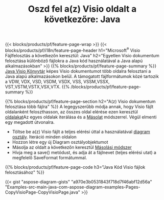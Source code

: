 ﻿---
title: "Oszd fel a(z) Visio oldalt a következőre: Java"
url: /hu/java/splitter/
description: Java forráskód, amely elmagyarázza, hogyan lehet Microsoft Visio fájlt több fájlra felosztani Java alkalmazásban
---
{{< blocks/products/pf/feature-page-wrap >}}
{{< blocks/products/pf/i18n/feature-page-header h1="Microsoft<sup>&reg;</sup> Visio Fájlfelosztás a következőn keresztül: Java" h2="Egyetlen Visio dokumentum felosztása különböző fájlokra a Java kód használatával a Java alapú alkalmazásokban" >}}
{{% blocks/products/pf/feature-page-summary %}}
[Java Visio Könyvtár](/diagram/java/) képes Visio dokumentumot több oldalra felosztani a Java alapú alkalmazásokon belül. A támogatott fájlformátumok közé tartozik a VDW, VDX, VSD, VSDM, VSDX, VSS, VSSM,VSSX, VST,VSTM,VSTX,VSX,VTX.
{{% /blocks/products/pf/feature-page-summary %}}

{{% blocks/products/pf/feature-page-section h2="A(z) Visio dokumentum felosztása több fájlra" %}}
A legegyszerűbb módja annak, hogy Visio fájlt oldalanként feloszthasson, az összes oldal elérése ezen keresztül [oldalakat](https://apireference.aspose.com/diagram/java/com.aspose.diagram/diagram#Pages)Az egyes oldalak iterálása és a [Másolat](https://apireference.aspose.com/diagram/java/com.aspose.diagram/page#copy(com.aspose.diagram.Page)) módszerrel. Végül elmenti egy megadott útvonalra. 

+ Töltse be a(z) Visio fájlt a teljes elérési úttal a használatával [diagram osztály](https://apireference.aspose.com/diagram/java/com.aspose.diagram/diagram).
Iteráció minden oldalon
+ Hozzon létre egy új Diagram osztályobjektumot
+ Másolja az oldalt a következőn keresztül [Másolási módszer](https://apireference.aspose.com/diagram/java/com.aspose.diagram/page#copy(com.aspose.diagram.Page))
+ Hívja meg a save() metódust, és adja át a fájlnevet (teljes elérési utat) a megfelelő SaveFormat formátummal.

{{% blocks/products/pf/feature-page-code h3="Java Kód Visio fájlok felosztásához" %}}

{{< gist "aspose-diagram-gists" "a970e3b0531843f718d7f46abf12d56a" "Examples-src-main-java-com-aspose-diagram-examples-Pages-CopyVisioPage-CopyVisioPage.java" >}}
